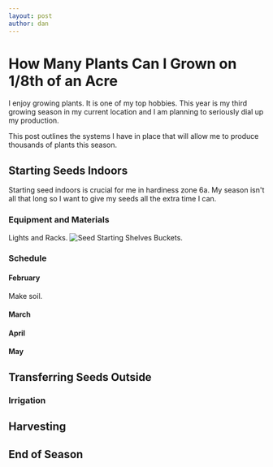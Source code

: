```yaml
---
layout: post
author: dan
---
```

<h1>How Many Plants Can I Grown on 1/8th of an Acre</h1>

I enjoy growing plants. It is one of my top hobbies. This year is my third growing season in my current location and I am planning to seriously dial up my production. 



This post outlines the systems I have in place that will allow me to produce thousands of plants this season.

<h2>Starting Seeds Indoors</h2>

Starting seed indoors is crucial for me in hardiness zone 6a. My season isn't all that long so I want to give my seeds all the extra time I can.

<h3>Equipment and Materials</h3>
Lights and Racks.
<img src="/../seed_starting_setup.jpg" alt="Seed Starting Shelves" />
Buckets.

<h3>Schedule</h3>
<h4>February</h4>
Make soil.
<h4>March</h4>
<h4>April</h4>
<h4>May</h4>
<h2>Transferring Seeds Outside</h2>

<h3>Irrigation</h3>

<h2>Harvesting</h2>

<h2>End of Season</h2>